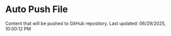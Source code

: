 # Auto Push File

Content that will be pushed to GitHub repository.
Last updated: 06/29/2025, 10:00:12 PM